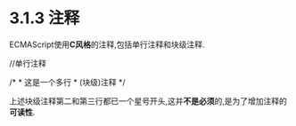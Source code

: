 # 3.1.3 注释

ECMAScript使用**C风格**的注释,包括单行注释和块级注释.

//单行注释

/*
\*    这是一个多行
\*    (块级)注释
*/

上述块级注释第二和第三行都已一个星号开头,这并**不是必须**的,是为了增加注释的**可读性**.
